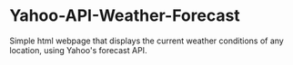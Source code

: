 # Yahoo-API-Weather-Forecast
Simple html webpage that displays the current weather conditions of any location, using Yahoo's forecast API.
